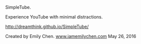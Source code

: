 
SimpleTube.

Experience YouTube with minimal distractions.

http://dreamthink.github.io/SimpleTube/

Created by Emily Chen.
www.iamemilychen.com
May 26, 2016